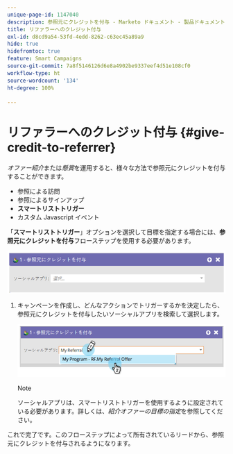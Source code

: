 ```yaml
---
unique-page-id: 1147040
description: 参照元にクレジットを付与 - Marketo ドキュメント - 製品ドキュメント
title: リファラーへのクレジット付与
exl-id: d8cd9a54-53fd-4edd-8262-c63ec45a89a9
hide: true
hidefromtoc: true
feature: Smart Campaigns
source-git-commit: 7a8f5146126d6e8a4902be9337eef4d51e108cf0
workflow-type: ht
source-wordcount: '134'
ht-degree: 100%

---
```


# リファラーへのクレジット付与 {#give-credit-to-referrer}

_オファー紹介_&#x200B;または&#x200B;_懸賞_&#x200B;を運用すると、様々な方法で参照元にクレジットを付与することができます。

* 参照による訪問
* 参照によるサインアップ
* **スマートリストトリガー**
* カスタム Javascript イベント

「**スマートリストトリガー**」オプションを選択して目標を指定する場合には、**参照元にクレジットを付与**&#x200B;フローステップを使用する必要があります。

![](assets/give-credit-to-referrer-1.png)

1. キャンペーンを作成し、どんなアクションでトリガーするかを決定したら、参照元にクレジットを付与したいソーシャルアプリを検索して選択します。

   ![](assets/give-credit-to-referrer-2.png)

   >[!NOTE]
   >
   >ソーシャルアプリは、スマートリストトリガーを使用するように設定されている必要があります。詳しくは、_紹介オファーの目標の指定_&#x200B;を参照してください。

これで完了です。このフローステップによって所有されているリードから、参照元にクレジットを付与されるようになります。
